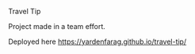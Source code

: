 Travel Tip

Project made in a team effort.

Deployed here <https://yardenfarag.github.io/travel-tip/>
